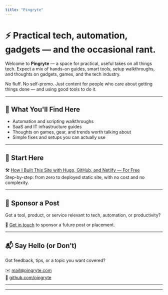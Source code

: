 ```yaml
---
title: "Pingryte"
---
```


# ⚡ Practical tech, automation, gadgets — and the occasional rant.

Welcome to **Pingryte** — a space for practical, useful takes on all things tech. Expect a mix of hands-on guides, smart tools, setup walkthroughs, and thoughts on gadgets, games, and the tech industry.

No fluff. No self-promo. Just content for people who care about getting things done — and using good tools to do it.

---

## 🧰 What You'll Find Here

- Automation and scripting walkthroughs  
- SaaS and IT infrastructure guides  
- Thoughts on games, gear, and trends worth talking about  
- Simple fixes and setups you can actually use

---

## 📘 Start Here

🛠️ [How I Built This Site with Hugo, GitHub, and Netlify — For Free](/posts/hugo-netlify-setup/)  
Step-by-step: from zero to deployed static site, with no cost and no complexity.

---

## 💼 Sponsor a Post

Got a tool, product, or service relevant to tech, automation, or productivity?

💌 [Get in touch](mailto:mail@pingryte.com) to sponsor a future post or placement.

---

## 📬 Say Hello (or Don’t)

Got feedback, tips, or a topic you want covered?

✉️ [mail@pingryte.com](mailto:mail@pingryte.com)  
🐙 [github.com/pingryte](https://github.com/pingryte)

---

<hr>
